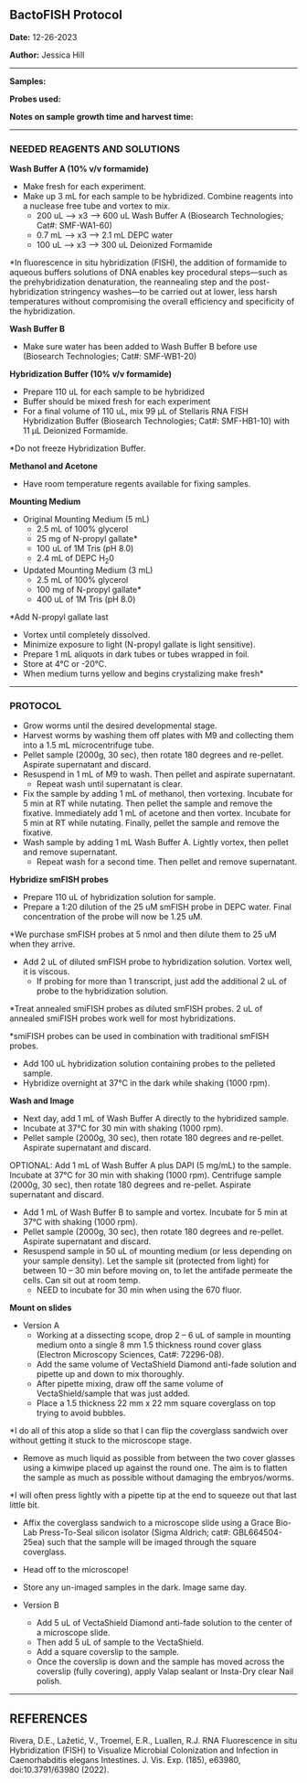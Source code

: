 ## BactoFISH Protocol

**Date:** 12-26-2023

**Author:** Jessica Hill

--- 

**Samples:**

**Probes used:**

**Notes on sample growth time and harvest time:** 

---

### NEEDED REAGENTS AND SOLUTIONS

**Wash Buffer A (10% v/v formamide)**
- Make fresh for each experiment. 
- Make up 3 mL for each sample to be hybridized. Combine reagents into a nuclease free tube and vortex to mix. 
  - 200 uL --> x3 --> 600 uL Wash Buffer A (Biosearch Technologies; Cat#: SMF-WA1-60) 
  - 0.7 mL --> x3 --> 2.1 mL DEPC water
  - 100 uL --> x3 --> 300 uL Deionized Formamide

*In fluorescence in situ hybridization (FISH), the addition of formamide to aqueous buffers solutions of DNA enables key procedural steps—such as the prehybridization denaturation, the reannealing step and the post-hybridization stringency washes—to be carried out at lower, less harsh temperatures without compromising the overall efficiency and specificity of the hybridization.

**Wash Buffer B**
- Make sure water has been added to Wash Buffer B before use (Biosearch Technologies; Cat#: SMF-WB1-20) 

**Hybridization Buffer (10% v/v formamide)**
- Prepare 110 uL for each sample to be hybridized
- Buffer should be mixed fresh for each experiment
- For a final volume of 110 uL, mix 99 µL of Stellaris RNA FISH Hybridization Buffer (Biosearch Technologies; Cat#: SMF-HB1-10) with 11 µL Deionized Formamide. 

*Do not freeze Hybridization Buffer.

**Methanol and Acetone** 
- Have room temperature regents available for fixing samples.

**Mounting Medium**
- Original Mounting Medium (5 mL)
  - 2.5 mL of 100% glycerol
  - 25 mg of N-propyl gallate\*
  - 100 uL of 1M Tris (pH 8.0)
  - 2.4 mL of DEPC H<sub>2</sub>0
- Updated Mounting Medium (3 mL)
  - 2.5 mL of 100% glycerol
  - 100 mg of N-propyl gallate\*
  - 400 uL of 1M Tris (pH 8.0)

*Add N-propyl gallate last
- Vortex until completely dissolved.
- Minimize exposure to light (N-propyl gallate is light sensitive).
- Prepare 1 mL aliquots in dark tubes or tubes wrapped in foil.
- Store at 4°C or -20°C.
- When medium turns yellow and begins crystalizing make fresh* 

---

### PROTOCOL
- Grow worms until the desired developmental stage. 
- Harvest worms by washing them off plates with M9 and collecting them into a 1.5 mL microcentrifuge tube.
- Pellet sample (2000g, 30 sec), then rotate 180 degrees and re-pellet. Aspirate supernatant and discard. 
- Resuspend in 1 mL of M9 to wash. Then pellet and aspirate supernatant. 
  - Repeat wash until supernatant is clear.
- Fix the sample by adding 1 mL of methanol, then vortexing. Incubate for 5 min at RT while nutating. Then pellet the sample and remove the fixative. Immediately add 1 mL of acetone and then vortex. Incubate for 5 min at RT while nutating. Finally, pellet the sample and remove the fixative.
- Wash sample by adding 1 mL Wash Buffer A. Lightly vortex, then pellet and remove supernatant.
  - Repeat wash for a second time. Then pellet and remove supernatant. 

**Hybridize smFISH probes**
- Prepare 110 uL of hybridization solution for sample. 
- Prepare a 1:20 dilution of the 25 uM smFISH probe in DEPC water. Final concentration of the probe will now be 1.25 uM. 

*We purchase smFISH probes at 5 nmol and then dilute them to 25 uM when they arrive.

- Add 2 uL of diluted smFISH probe to hybridization solution. Vortex well, it is viscous.
  - If probing for more than 1 transcript, just add the additional 2 uL of probe to the hybridization solution. 

*Treat annealed smiFISH probes as diluted smFISH probes. 2 uL of annealed smiFISH probes work well for most hybridizations.

*smiFISH probes can be used in combination with traditional smFISH probes.

- Add 100 uL hybridization solution containing probes to the pelleted sample. 
- Hybridize overnight at 37°C in the dark while shaking (1000 rpm). 

**Wash and Image**

- Next day, add 1 mL of Wash Buffer A directly to the hybridized sample. 
- Incubate at 37°C for 30 min with shaking (1000 rpm). 
- Pellet sample (2000g, 30 sec), then rotate 180 degrees and re-pellet. Aspirate supernatant and discard.

OPTIONAL: Add 1 mL of Wash Buffer A plus DAPI (5 mg/mL) to the sample. Incubate at 37°C for 30 min with shaking (1000 rpm). Centrifuge sample (2000g, 30 sec), then rotate 180 degrees and re-pellet. Aspirate supernatant and discard.

- Add 1 mL of Wash Buffer B to sample and vortex. Incubate for 5 min at 37°C with shaking (1000 rpm).
- Pellet sample (2000g, 30 sec), then rotate 180 degrees and re-pellet. Aspirate supernatant and discard.
- Resuspend sample in 50 uL of mounting medium (or less depending on your sample density). Let the sample sit (protected from light) for between 10 – 30 min before moving on, to let the antifade permeate the cells. Can sit out at room temp. 
  - NEED to incubate for 30 min when using the 670 fluor.

**Mount on slides**
- Version A
  - Working at a dissecting scope, drop 2 – 6 uL of sample in mounting medium onto a single 8 mm 1.5 thickness round cover glass (Electron Microscopy Sciences, Cat#: 72296-08).
  - Add the same volume of VectaShield Diamond anti-fade solution and pipette up and down to mix thoroughly. 
  - After pipette mixing, draw off the same volume of VectaShield/sample that was just added. 
  - Place a 1.5 thickness 22 mm x 22 mm square coverglass on top trying to avoid bubbles. 

*I do all of this atop a slide so that I can flip the coverglass sandwich over without getting it stuck to the microscope stage.

- Remove as much liquid as possible from between the two cover glasses using a kimwipe placed up against the round one. The aim is to flatten the sample as much as possible without damaging the embryos/worms. 

*I will often press lightly with a pipette tip at the end to squeeze out that last little bit.

  - Affix the coverglass sandwich to a microscope slide using a Grace Bio-Lab Press-To-Seal silicon isolator (Sigma Aldrich; cat#: GBL664504-25ea) such that the sample will be imaged through the square coverglass.
  - Head off to the microscope! 
  - Store any un-imaged samples in the dark. Image same day.

- Version B
  - Add 5 uL of VectaShield Diamond anti-fade solution to the center of a microscope slide. 
  - Then add 5 uL of sample to the VectaShield.
  - Add a square coverslip to the sample.
  - Once the coverslip is down and the sample has moved across the coverslip (fully covering), apply Valap sealant or Insta-Dry clear Nail polish. 

--- 

## REFERENCES

Rivera, D.E., Lažetić, V., Troemel, E.R., Luallen, R.J. RNA Fluorescence in situ Hybridization (FISH) to Visualize Microbial Colonization and Infection in Caenorhabditis elegans Intestines. J. Vis. Exp. (185), e63980, doi:10.3791/63980 (2022).

